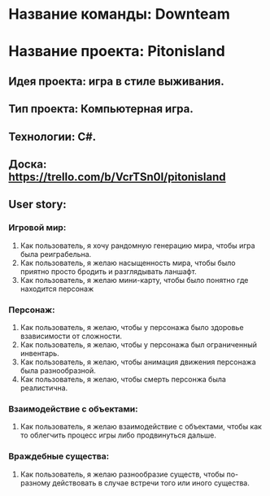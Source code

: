 
# Название команды: Downteam
# Название проекта: Pitonisland
## Идея проекта: игра в стиле выживания.
## Тип проекта: Компьютерная игра.
## Технологии: C#.
## Доска: https://trello.com/b/VcrTSn0I/pitonisland


## User story: 
### Игровой мир:
1.	Как пользователь, я хочу рандомную генерацию мира, чтобы игра была реиграбельна.
2.	Как пользователь, я желаю насыщенность мира, чтобы было приятно просто бродить и разглядывать ланшафт.
3.  Как пользователь, я желаю мини-карту, чтобы было понятно где находится персонаж
### Персонаж:
1.	Как пользователь, я желаю, чтобы у персонажа было здоровье взависимости от сложности.
2.	Как пользователь, я желаю, чтобы у персонажа был ограниченный инвентарь.
3.	Как пользователь, я желаю, чтобы анимация движения персонажа была разнообразной.
4.	Как пользователь, я желаю, чтобы смерть персонжа была реалистична.
### Взаимодействие с объектами:
1.	Как пользователь, я желаю взаимодействие с объектами, чтобы как то облегчить процесс игры либо продвинуться дальше.
### Враждебные существа:
1.  Как пользователь, я желаю разнообразие существ, чтобы по-разному действовать в случае встречи того или иного существа.
